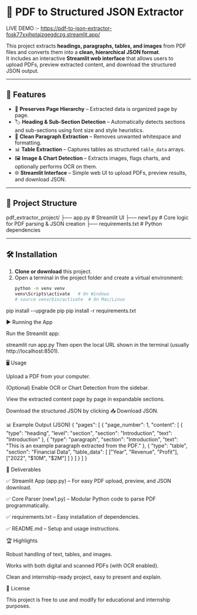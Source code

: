 # 📄 PDF to Structured JSON Extractor

LIVE DEMO :- https://pdf-to-json-extractor-fosk77xxjhptajzgegdczg.streamlit.app/

This project extracts **headings, paragraphs, tables, and images** from PDF files and converts them into a **clean, hierarchical JSON format**.  
It includes an interactive **Streamlit web interface** that allows users to upload PDFs, preview extracted content, and download the structured JSON output.

---

## 🚀 Features
- 📑 **Preserves Page Hierarchy** – Extracted data is organized page by page.
- 🏷 **Heading & Sub-Section Detection** – Automatically detects sections and sub-sections using font size and style heuristics.
- 📜 **Clean Paragraph Extraction** – Removes unwanted whitespace and formatting.
- 📊 **Table Extraction** – Captures tables as structured `table_data` arrays.
- 🖼 **Image & Chart Detection** – Extracts images, flags charts, and optionally performs OCR on them.
- 🌐 **Streamlit Interface** – Simple web UI to upload PDFs, preview results, and download JSON.

---

## 📂 Project Structure
pdf_extractor_project/
├── app.py # Streamlit UI
├── new1.py # Core logic for PDF parsing & JSON creation
├── requirements.txt # Python dependencies


---

## 🛠 Installation

1. **Clone or download** this project.
2. Open a terminal in the project folder and create a virtual environment:
   ```bash
   python -m venv venv
   venv\Scripts\activate   # On Windows
   # source venv/bin/activate  # On Mac/Linux
pip install --upgrade pip
pip install -r requirements.txt

▶️ Running the App

Run the Streamlit app:

streamlit run app.py
Then open the local URL shown in the terminal (usually http://localhost:8501).

🖥️ Usage

Upload a PDF from your computer.

(Optional) Enable OCR or Chart Detection from the sidebar.

View the extracted content page by page in expandable sections.

Download the structured JSON by clicking 📥 Download JSON.

📊 Example Output (JSON)
{
  "pages": [
    {
      "page_number": 1,
      "content": [
        {
          "type": "heading",
          "level": "section",
          "section": "Introduction",
          "text": "Introduction"
        },
        {
          "type": "paragraph",
          "section": "Introduction",
          "text": "This is an example paragraph extracted from the PDF."
        },
        {
          "type": "table",
          "section": "Financial Data",
          "table_data": [
            ["Year", "Revenue", "Profit"],
            ["2022", "$10M", "$2M"]
          ]
        }
      ]
    }
  ]
}

🧾 Deliverables

✅ Streamlit App (app.py) – For easy PDF upload, preview, and JSON download.

✅ Core Parser (new1.py) – Modular Python code to parse PDF programmatically.

✅ requirements.txt – Easy installation of dependencies.

✅ README.md – Setup and usage instructions.

🏆 Highlights

Robust handling of text, tables, and images.

Works with both digital and scanned PDFs (with OCR enabled).

Clean and internship-ready project, easy to present and explain.

📜 License

This project is free to use and modify for educational and internship purposes.




